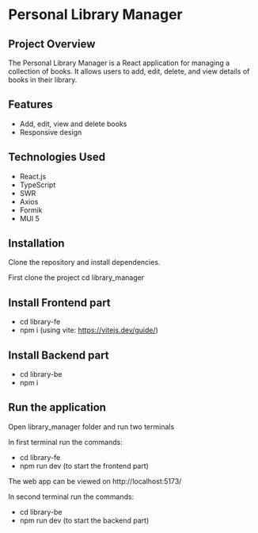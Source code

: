 # Personal Library Manager

## Project Overview
The Personal Library Manager is a React application for managing a collection of books. It allows users to add, edit, delete, and view details of books in their library.

## Features
- Add, edit, view and delete books
- Responsive design

## Technologies Used
- React.js
- TypeScript
- SWR
- Axios
- Formik
- MUI 5

## Installation
Clone the repository and install dependencies.

First clone the project 
cd library_manager

## Install Frontend part
- cd library-fe
- npm i (using vite: https://vitejs.dev/guide/)

## Install Backend part
- cd library-be
- npm i

## Run the application
Open library_manager folder and run two terminals

In first terminal run the commands:
- cd library-fe
- npm run dev (to start the frontend part)

The web app can be viewed on http://localhost:5173/

In second terminal run the commands:
- cd library-be
- npm run dev (to start the backend part)



